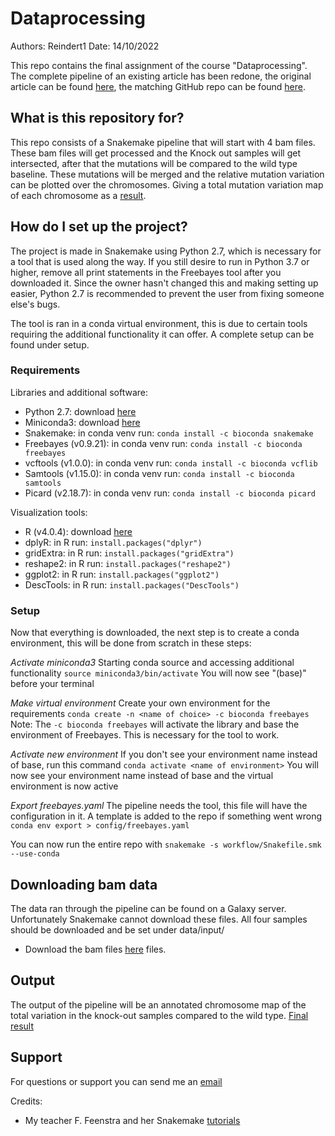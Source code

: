 # Dataprocessing
Authors: Reindert1 
Date: 14/10/2022  

This repo contains the final assignment of the course "Dataprocessing". The complete pipeline of an existing article has been redone, the original article can be found [here](https://bmcgenomics.biomedcentral.com/articles/10.1186/s12864-019-5504-9), the matching GitHub repo can be found [here](https://github.com/cfarkas/Genotype-variants). 


## What is this repository for?
This repo consists of a Snakemake pipeline that will start with 4 bam files. These bam files will get processed and the Knock out samples will get intersected, after that the mutations will be compared to the wild type baseline. These mutations will be merged and the relative mutation variation can be plotted over the chromosomes. Giving a total mutation variation map of each chromosome as a [result](https://github.com/Reindert1/Dataprocessing/tree/main/results).


## How do I set up the project?
The project is made in Snakemake using Python 2.7, which is necessary for a tool that is used along the way. If you still desire to run in Python 3.7 or higher, remove all print statements in the Freebayes tool after you downloaded it. Since the owner hasn't changed this and making setting up easier, Python 2.7 is recommended to prevent the user from fixing someone else's bugs.

The tool is ran in a conda virtual environment, this is due to certain tools requiring the additional functionality it can offer. A complete setup can be found under setup.

### Requirements
Libraries and additional software:
- Python 2.7: download [here](https://www.python.org/downloads/) 
- Miniconda3: download [here](https://docs.conda.io/en/latest/miniconda.html)
- Snakemake: in conda venv run: `conda install -c bioconda snakemake`
- Freebayes (v0.9.21): in conda venv run: `conda install -c bioconda freebayes`
- vcftools (v1.0.0): in conda venv run: `conda install -c bioconda vcflib`
- Samtools (v1.15.0): in conda venv run: `conda install -c bioconda samtools`
- Picard (v2.18.7): in conda venv run: `conda install -c bioconda picard`

Visualization tools: 
- R (v4.0.4): download [here](https://cran.r-project.org/)
- dplyR: in R run: `install.packages("dplyr")`
- gridExtra: in R run: `install.packages("gridExtra")`
- reshape2: in R run: `install.packages("reshape2")`   
- ggplot2: in R run: `install.packages("ggplot2")`
- DescTools: in R run: `install.packages("DescTools")`


### Setup
Now that everything is downloaded, the next step is to create a conda environment, this will be done from scratch in these steps:

*Activate miniconda3*
Starting conda source and accessing additional functionality
`source miniconda3/bin/activate`
You will now see "(base)" before your terminal

*Make virtual environment*
Create your own environment for the requirements 
`conda create -n <name of choice> -c bioconda freebayes` 
Note: The `-c bioconda freebayes` will activate the library and base the environment of Freebayes. This is necessary for the tool to work.

*Activate new environment*
If you don't see your environment name instead of base, run this command
`conda activate <name of environment>`
You will now see your environment name instead of base and the virtual environment is now active

*Export freebayes.yaml*
The pipeline needs the tool, this file will have the configuration in it. A template is added to the repo if something went wrong
`conda env export > config/freebayes.yaml`


You can now run the entire repo with
`snakemake -s workflow/Snakefile.smk --use-conda`

## Downloading bam data
The data ran through the pipeline can be found on a Galaxy server. Unfortunately Snakemake cannot download these files. All four samples should be downloaded and be set under data/input/

- Download the bam files [here](https://usegalaxy.org/u/carlosfarkas/h/test-sall2-ko-rna-seq-gse123168-1) files.

## Output
The output of the pipeline will be an annotated chromosome map of the total variation in the knock-out samples compared to the wild type.
[Final result](results/out.pdf)

## Support
For questions or support you can send me an [email](mailto:r.f.visser@st.hanze.nl)

Credits:
- My teacher F. Feenstra and her Snakemake [tutorials](https://fennaf.gitbook.io/bfvh4dsp1/) 

